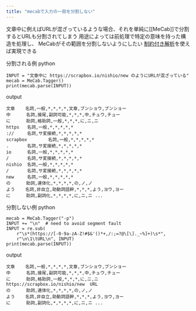 ```yaml
---
title: "mecabで入力の一部を分割しない"
---
```


文章中に例えばURLが混ざっているような場合、それを単純に[[MeCab]]で分割するとURLも分割されてしまう
用途によっては前処理で特定の意味を持った構造を処理し、 MeCabがその範囲を分割しないようにしたい
[制約付き解析](https://taku910.github.io/mecab/partial.html)を使えば実現できる

分割される例
python

```
INPUT = "文章中に https://scrapbox.io/nishio/new のようにURLが混ざっている"
mecab = MeCab.Tagger()
print(mecab.parse(INPUT))
```

output

```
文章    名詞,一般,*,*,*,*,文章,ブンショウ,ブンショー
中      名詞,接尾,副詞可能,*,*,*,中,チュウ,チュー
に      助詞,格助詞,一般,*,*,*,に,ニ,ニ
https   名詞,一般,*,*,*,*,*
://     名詞,サ変接続,*,*,*,*,*
scrapbox        名詞,一般,*,*,*,*,*
.       名詞,サ変接続,*,*,*,*,*
io      名詞,一般,*,*,*,*,*
/       名詞,サ変接続,*,*,*,*,*
nishio  名詞,一般,*,*,*,*,*
/       名詞,サ変接続,*,*,*,*,*
new     名詞,一般,*,*,*,*,*
の      助詞,連体化,*,*,*,*,の,ノ,ノ
よう    名詞,非自立,助動詞語幹,*,*,*,よう,ヨウ,ヨー
に      助詞,副詞化,*,*,*,*,に,ニ,ニ ...
```


分割しない例
python

```
mecab = MeCab.Tagger("-p")
INPUT += "\n"  # need to avoid segment fault
INPUT = re.sub(
    r"\s*(https://[-0-9a-zA-Z!#$&'()*+,/:;=?@\[\]._~%]+)\s*",
    r"\n\1\tURL\n", INPUT)
print(mecab.parse(INPUT))
```

output

```
文章    名詞,一般,*,*,*,*,文章,ブンショウ,ブンショー
中      名詞,接尾,副詞可能,*,*,*,中,チュウ,チュー
に      助詞,格助詞,一般,*,*,*,に,ニ,ニ
https://scrapbox.io/nishio/new  URL
の      助詞,連体化,*,*,*,*,の,ノ,ノ
よう    名詞,非自立,助動詞語幹,*,*,*,よう,ヨウ,ヨー
に      助詞,副詞化,*,*,*,*,に,ニ,ニ ... 
```

